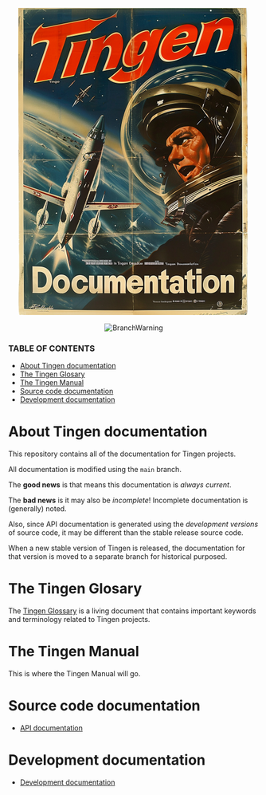<!--
  u240814_work-in-progress
-->

<div align="center">

  ![logo](./.github/Images/Logos/TingenDocumentation-464x616.png)

  ![BranchWarning](https://img.shields.io/badge/Release-24.8-teal?style=for-the-badge)

</div>

### TABLE OF CONTENTS
- [About Tingen documentation](#about-tingen-documentation)
- [The Tingen Glosary](#the-tingen-glosary)
- [The Tingen Manual](#the-tingen-manual)
- [Source code documentation](#source-code-documentation)
- [Development documentation](#development-documentation)

# About Tingen documentation

This repository contains all of the documentation for Tingen projects.

All documentation is modified using the `main` branch.

The **good news** is that means this documentation is *always current*.

The **bad news** is it may also be *incomplete*! Incomplete documentation is (generally) noted.

Also, since API documentation is generated using the *development versions* of source code, it may be different than the stable release source code.

When a new stable version of Tingen is released, the documentation for that version is moved to a separate branch for historical purposed.

# The Tingen Glosary

The [Tingen Glossary](Glossary.md) is a living document that contains important keywords and terminology related to Tingen projects.

# The Tingen Manual

This is where the Tingen Manual will go.

# Source code documentation

- [API documentation](./docs/README.md)

# Development documentation

- [Development documentation](./Development/README.md)
